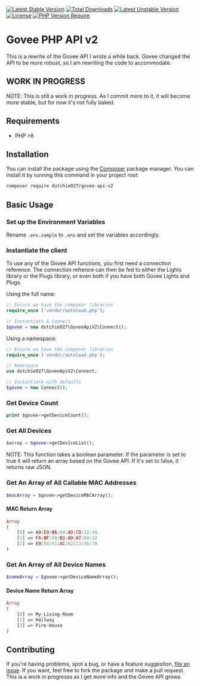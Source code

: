 [![Latest Stable Version](http://poser.pugx.org/dutchie027/govee-api-v2/v)](https://packagist.org/packages/dutchie027/govee-api-v2) [![Total Downloads](http://poser.pugx.org/dutchie027/govee-api-v2/downloads)](https://packagist.org/packages/dutchie027/govee-api-v2) [![Latest Unstable Version](http://poser.pugx.org/dutchie027/govee-api-v2/v/unstable)](https://packagist.org/packages/dutchie027/govee-api-v2) [![License](http://poser.pugx.org/dutchie027/govee-api-v2/license)](https://packagist.org/packages/dutchie027/govee-api-v2) [![PHP Version Require](http://poser.pugx.org/dutchie027/govee-api-v2/require/php)](https://packagist.org/packages/dutchie027/govee-api-v2)

# Govee PHP API v2
This is a rewrite of the Govee API I wrote a while back. Govee changed the API to be more robust, so I am rewriting the code to accommodate.

## WORK IN PROGRESS
NOTE: This is still a work in progress. As I commit more to it, it will become more stable, but for now it's not fully baked.

## Requirements

* PHP >8

## Installation

You can install the package using the [Composer](https://getcomposer.org/) package manager. You can install it by running this command in your project root:

```sh
composer require dutchie027/govee-api-v2
```

## Basic Usage

### Set up the Environment Variables
Rename `.env.sample` to `.env` and set the variables accordingly.

### Instantiate the client

To use any of the Govee API functions, you first need a connection reference. The connection refrence can then be fed to either the Lights library or the Plugs library, or even both if you have both Govee Lights and Plugs.

Using the full name:
```php
// Ensure we have the composer libraries
require_once ('vendor/autoload.php');

// Instantiate & Connect
$govee = new dutchie027\GoveeApiV2\Connect();
```

Using a namespace:
```php
// Ensure we have the composer libraries
require_once ('vendor/autoload.php');

// Namespace
use dutchie027\GoveeApiV2\Connect;

// Instantiate with defaults
$govee = new Connect();
```

### Get Device Count

```php
print $govee->getDeviceCount();
```

### Get All Devices

```php
$array = $govee->getDeviceList();
```

NOTE: This function takes a boolean parameter. If the parameter is set to true it will return an array based on the Govee API. If it's set to false, it returns raw JSON.


### Get An Array of All Callable MAC Addresses

```php
$macArray = $govee->getDeviceMACArray();
```

#### MAC Return Array

```php
Array
(
    [0] => A9:E9:0A:04:AD:CD:12:34
    [1] => FA:8F:50:B2:AD:A7:00:12
    [2] => E0:94:41:AC:62:13:56:78
)
```

### Get An Array of All Device Names

```php
$nameArray = $govee->getDeviceNameArray();
```

#### Device Name Return Array

```php
Array
(
    [0] => My-Living-Room
    [1] => Hallway
    [2] => Fire-House
)
```

## Contributing

If you're having problems, spot a bug, or have a feature suggestion, [file an issue](https://github.com/dutchie027/govee-api-v2/issues). If you want, feel free to fork the package and make a pull request. This is a work in progresss as I get more info and the Govee API grows.
